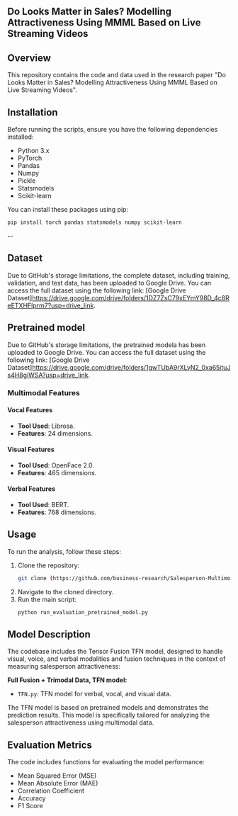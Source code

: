 
## Do Looks Matter in Sales? Modelling Attractiveness Using MMML Based on Live Streaming Videos

## Overview
This repository contains the code and data used in the research paper "Do Looks Matter in Sales? Modelling Attractiveness Using MMML Based on Live Streaming Videos". 

## Installation
Before running the scripts, ensure you have the following dependencies installed:
- Python 3.x
- PyTorch
- Pandas
- Numpy
- Pickle
- Statsmodels
- Scikit-learn

You can install these packages using pip:
```bash
pip install torch pandas statsmodels numpy scikit-learn
```
--

## Dataset
Due to GitHub's storage limitations, the complete dataset, including training, validation, and test data, has been uploaded to Google Drive. You can access the full dataset using the following link: [Google Drive Dataset]https://drive.google.com/drive/folders/1DZ7ZsC79xEYmY98D_4c8ReETXHFlprm7?usp=drive_link.

## Pretrained model
Due to GitHub's storage limitations, the pretrained modela has been uploaded to Google Drive. You can access the full dataset using the following link: [Google Drive Dataset]https://drive.google.com/drive/folders/1gwTUbA9rXLyN2_0xa65jtuJs4H8giWSA?usp=drive_link.

### Multimodal Features 
#### Vocal Features
- **Tool Used**: Librosa.
- **Features**: 24 dimensions.


#### Visual Features
- **Tool Used**: OpenFace 2.0.
- **Features**: 465 dimensions.


#### Verbal Features
- **Tool Used**: BERT.
- **Features**: 768 dimensions.




## Usage
To run the analysis, follow these steps:
1. Clone the repository:
   ```bash
   git clone (https://github.com/business-research/Salesperson-Multimodal-Attractiveness).
   ```
2. Navigate to the cloned directory.
3. Run the main script:
   ```bash
   python run_evaluation_pretrained_model.py
   ```


## Model Description
The codebase includes the Tensor Fusion TFN model, designed to handle visual, voice, and verbal  modalities and fusion techniques in the context of measuring salesperson attractiveness:

 **Full Fusion + Trimodal Data, TFN model:**
   - `TFN.py`: TFN model for verbal, vocal, and visual data.

The TFN model is based on pretrained models and demonstrates the prediction results. This model is specifically tailored for analyzing the salesperson attractiveness using multimodal data.



## Evaluation Metrics
The code includes functions for evaluating the model performance:
- Mean Squared Error (MSE)
- Mean Absolute Error (MAE)
- Correlation Coefficient
- Accuracy
- F1 Score


